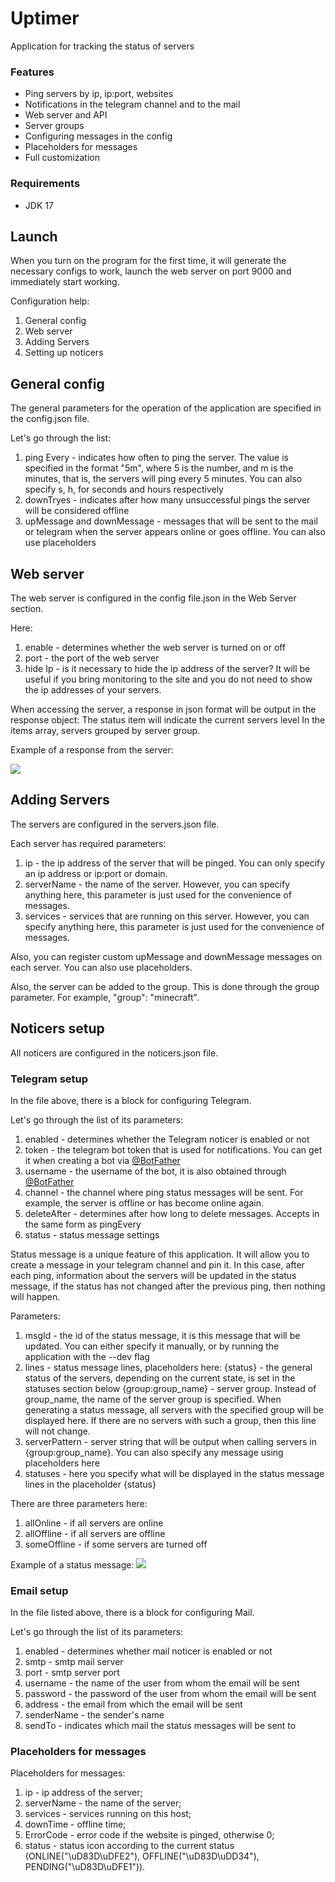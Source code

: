 # Uptimer

Application for tracking the status of servers

### Features
- Ping servers by ip, ip:port, websites
- Notifications in the telegram channel and to the mail
- Web server and API
- Server groups
- Configuring messages in the config
- Placeholders for messages
- Full customization

### Requirements
- JDK 17

## Launch

When you turn on the program for the first time, it will generate the necessary configs to work, launch the web server on port 9000 and immediately start working.

Configuration help:
1. General config
2. Web server
3. Adding Servers
4. Setting up noticers

## General config

The general parameters for the operation of the application are specified in the config.json file.

Let's go through the list:
1. ping Every - indicates how often to ping the server. The value is specified in the format "5m", where 5 is the number, and m is the minutes, that is, the servers will ping every 5 minutes. You can also specify s, h, for seconds and hours respectively
2. downTryes - indicates after how many unsuccessful pings the server will be considered offline
3. upMessage and downMessage - messages that will be sent to the mail or telegram when the server appears online or goes offline. You can also use placeholders

## Web server

The web server is configured in the config file.json in the Web Server section.

Here:
1. enable - determines whether the web server is turned on or off
2. port - the port of the web server
3. hide Ip - is it necessary to hide the ip address of the server? It will be useful if you bring monitoring to the site and you do not need to show the ip addresses of your servers.

When accessing the server, a response in json format will be output in the response object:
The status item will indicate the current servers level
In the items array, servers grouped by server group.

Example of a response from the server:

![](https://dadowl.dev/files/uptimer/request_example.jpg)

## Adding Servers

The servers are configured in the servers.json file.

Each server has required parameters:
1. ip - the ip address of the server that will be pinged. You can only specify an ip address or ip:port or domain.
2. serverName - the name of the server. However, you can specify anything here, this parameter is just used for the convenience of messages.
3. services - services that are running on this server. However, you can specify anything here, this parameter is just used for the convenience of messages.

Also, you can register custom upMessage and downMessage messages on each server. You can also use placeholders.

Also, the server can be added to the group. This is done through the group parameter. For example, "group": "minecraft".

## Noticers setup

All noticers are configured in the noticers.json file.

### Telegram setup

In the file above, there is a block for configuring Telegram.

Let's go through the list of its parameters:
1. enabled - determines whether the Telegram noticer is enabled or not
2. token - the telegram bot token that is used for notifications. You can get it when creating a bot via [@BotFather](https://t.me/BotFather )
3. username - the username of the bot, it is also obtained through [@BotFather](https://t.me/BotFather )
4. channel - the channel where ping status messages will be sent. For example, the server is offline or has become online again.
5. deleteAfter - determines after how long to delete messages. Accepts in the same form as pingEvery
6. status - status message settings

Status message is a unique feature of this application.
It will allow you to create a message in your telegram channel and pin it. In this case, after each ping, information about the servers will be updated in the status message, if the status has not changed after the previous ping, then nothing will happen.

Parameters:
1. msgId - the id of the status message, it is this message that will be updated. You can either specify it manually, or by running the application with the --dev flag
2. lines - status message lines, placeholders here:
   {status} - the general status of the servers, depending on the current state, is set in the statuses section below
   {group:group_name} - server group. Instead of group_name, the name of the server group is specified. When generating a status message, all servers with the specified group will be displayed here. If there are no servers with such a group, then this line will not change.
3. serverPattern - server string that will be output when calling servers in {group:group_name}. You can also specify any message using placeholders here
4. statuses - here you specify what will be displayed in the status message lines in the placeholder {status}
   
There are three parameters here:
1. allOnline - if all servers are online
2. allOffline - if all servers are offline
3. someOffline - if some servers are turned off

Example of a status message:
![](https://dadowl.dev/files/uptimer/status_example.jpg)

### Email setup

In the file listed above, there is a block for configuring Mail.

Let's go through the list of its parameters:
1. enabled - determines whether mail noticer is enabled or not
2. smtp - smtp mail server
3. port - smtp server port
4. username - the name of the user from whom the email will be sent
5. password - the password of the user from whom the email will be sent
6. address - the email from which the email will be sent
7. senderName - the sender's name
8. sendTo - indicates which mail the status messages will be sent to

### Placeholders for messages

Placeholders for messages:
1. ip - ip address of the server;
2. serverName - the name of the server;
3. services - services running on this host;
4. downTime - offline time;
5. ErrorCode - error code if the website is pinged, otherwise 0;
6. status - status icon according to the current status (ONLINE("\uD83D\uDFE2"), OFFLINE("\uD83D\uDD34"), PENDING("\uD83D\uDFE1")).
